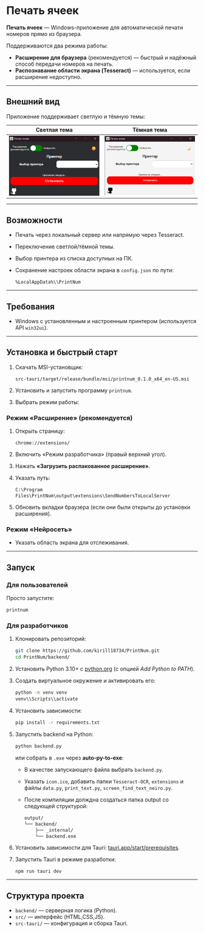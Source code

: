 # Печать ячеек

**Печать ячеек** — Windows-приложение для автоматической печати номеров прямо из браузера.

Поддерживаются два режима работы:

* **Расширение для браузера** (рекомендуется) — быстрый и надёжный способ передачи номеров на печать.
* **Распознавание области экрана (Tesseract)** — используется, если расширение недоступно.

---

## Внешний вид

Приложение поддерживает светлую и тёмную темы:

| Светлая тема                 | Тёмная тема                  |
| ---------------------------- | ---------------------------- |
| ![img\_5.png](img_black.png) | ![img\_4.png](img_white.png) |

---

## Возможности

* Печать через локальный сервер или напрямую через Tesseract.
* Переключение светлой/тёмной темы.
* Выбор принтера из списка доступных на ПК.
* Сохранение настроек области экрана в `config.json` по пути:

  ```
  %LocalAppData%\\PrintNum
  ```

---

## Требования

* Windows с установленным и настроенным принтером (используется API `win32ui`).

---

## Установка и быстрый старт

1. Скачать MSI-установщик:

   ```
   src-tauri/target/release/bundle/msi/printnum_0.1.0_x64_en-US.msi
   ```
2. Установить и запустить программу `printnum`.
3. Выбрать режим работы:

### Режим «Расширение» (рекомендуется)

1. Открыть страницу:

   ```
   chrome://extensions/
   ```
2. Включить «Режим разработчика» (правый верхний угол).
3. Нажать **«Загрузить распакованное расширение»**.
4. Указать путь:

   ```
   C:\Program Files\PrintNum\output\extensions\SendNumbersToLocalServer
   ```
5. Обновить вкладки браузера (если они были открыты до установки расширения).

### Режим «Нейросеть»

* Указать область экрана для отслеживания.

---

## Запуск

### Для пользователей

Просто запустите:

```bash
printnum
```

### Для разработчиков

1. Клонировать репозиторий:

   ```bash
   git clone https://github.com/kirill18734/PrintNum.git
   cd PrintNum/backend/
   ```

2. Установить Python 3.10+ с [python.org](https://www.python.org/) (с опцией *Add Python to PATH*).

3. Создать виртуальное окружение и активировать его:

   ```bash
   python -m venv venv
   venv\\Scripts\\activate
   ```

4. Установить зависимости:

   ```bash
   pip install -r requirements.txt
   ```

5. Запустить backend на Python:

   ```bash
   python backend.py
   ```

   или собрать в `.exe` через **auto-py-to-exe**:

   * В качестве запускающего файла выбрать `backend.py`.
   * Указать `icon.ico`, добавить папки `Tesseract-OCR`, `extensions` и файлы `data.py`, `print_text.py`, `screen_find_text_neiro.py`.
   * После компиляции долждна создаться папка output со следующей структурой:

     ```
     output/
     └── backend/
         ├── _internal/
         └── backend.exe
     ```

6. Установить зависимости для Tauri: [tauri.app/start/prerequisites](https://tauri.app/start/prerequisites/).

7. Запустить Tauri в режиме разработки:

   ```bash
   npm run tauri dev
   ```
---

## Структура проекта

* `backend/` — серверная логика (Python).
* `src/` — интерфейс (HTML,CSS,JS).
* `src-tauri/` — конфигурация и сборка Tauri.
